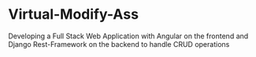 # Virtual-Modify-Ass
Developing a Full Stack Web Application with Angular on the frontend and Django Rest-Framework on the backend to handle CRUD operations
